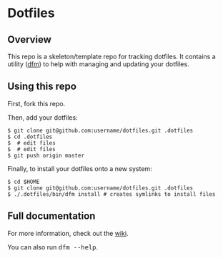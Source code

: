 # Dotfiles

## Overview

This repo is a skeleton/template repo for tracking dotfiles.  It contains
a utility ([dfm](https://github.com/justone/dfm)) to help with managing and
updating your dotfiles.

## Using this repo

First, fork this repo.

Then, add your dotfiles:

    $ git clone git@github.com:username/dotfiles.git .dotfiles
    $ cd .dotfiles
    $  # edit files
    $  # edit files
    $ git push origin master

Finally, to install your dotfiles onto a new system:

    $ cd $HOME
    $ git clone git@github.com:username/dotfiles.git .dotfiles
    $ ./.dotfiles/bin/dfm install # creates symlinks to install files

## Full documentation

For more information, check out the [wiki](http://github.com/justone/dotfiles/wiki).

You can also run <tt>dfm --help</tt>.

